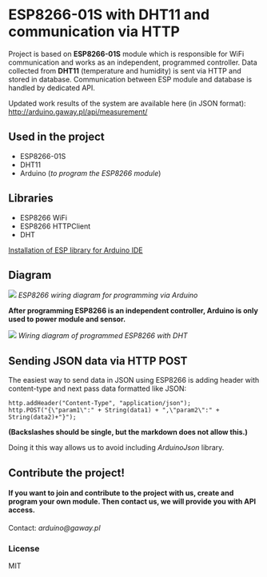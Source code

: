 # ESP8266-01S with DHT11 and communication via HTTP

Project is based on __ESP8266-01S__ module which is responsible for WiFi communication and works as an independent, programmed controller. Data collected from __DHT11__ (temperature and humidity) is sent via HTTP and stored in database. Communication between ESP module and database is handled by dedicated API.

Updated work results of the system are available here (in JSON format): http://arduino.gaway.pl/api/measurement/

## Used in the project

- ESP8266-01S
- DHT11
- Arduino (_to program the ESP8266 module_)

## Libraries
- ESP8266 WiFi
- ESP8266 HTTPClient
- DHT

[Installation of ESP library for Arduino IDE](https://github.com/esp8266/Arduino#installing-with-boards-manager)

## Diagram

![](https://i.ibb.co/c8McyWX/po-programowaniu.png)
_ESP8266 wiring diagram for programming via Arduino_

__After programming ESP8266 is an independent controller, Arduino is only used to power module and sensor.__

![](https://i.ibb.co/QDpqQXz/po-programowaniu.png)
_Wiring diagram of programmed ESP8266 with DHT_

## Sending JSON data via HTTP POST
The easiest way to send data in JSON using ESP8266 is adding header with content-type and next pass data formatted like JSON:
```
http.addHeader("Content-Type", "application/json");
http.POST("{\"param1\":" + String(data1) + ",\"param2\":" + String(data2)+"}");
```
__(Backslashes should be single, but the markdown does not allow this.)__

Doing it this way allows us to avoid including _ArduinoJson_ library.

## Contribute the project!
#### If you want to join and contribute to the project with us, create and program your own module. Then contact us, we will provide you with API access.

Contact: _arduino@gaway.pl_

### License
MIT